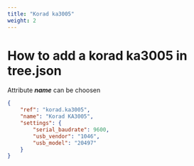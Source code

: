 ```yaml
---
title: "Korad ka3005"
weight: 2
---
```


# How to add a korad ka3005 in tree.json

Attribute ***name*** can be choosen

```json
{
    "ref": "korad.ka3005",
    "name": "Korad KA3005",
    "settings": {
        "serial_baudrate": 9600,
        "usb_vendor": "1046",
        "usb_model": "20497"
    }
}
```